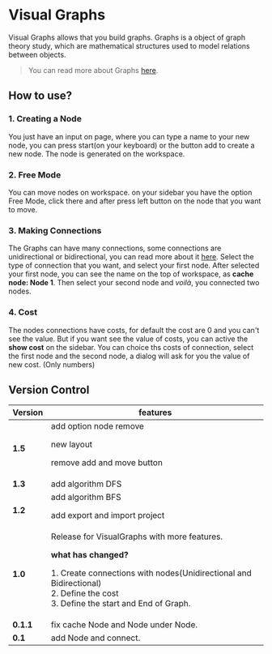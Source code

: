 # Visual Graphs
 Visual Graphs allows that you build graphs. Graphs is a object of graph theory study, which are mathematical structures used to model relations between objects.

> You can read more about Graphs [here](https://en.wikipedia.org/wiki/Graph_theory).
 
 
 ## How to use?
### **1. Creating a Node**
  You just have an input on page, where you can type a name to your new node, you can press start(on your keyboard) or the button add to create a new node. The node is generated on the workspace.
 
### **2. Free Mode**
  You can move nodes on workspace. on your sidebar you have the option Free Mode, click there and after press left button on the node that you want to move.

### **3. Making Connections**
 The Graphs can have many connections, some connections are unidirectional or bidirectional, you can read more about it [here](https://en.wikipedia.org/wiki/Graph_theory). Select the type of connection that you want, and select your first node. After selected your first node, you can see the name on the top of workspace, as **cache node: Node 1**. Then select your second node and *voilà*, you connected two nodes.

### **4. Cost**
The nodes connections have costs, for default the cost are 0 and you can\'t see the value. But if you want see the value of costs, you can active the **show cost** on the sidebar. You can choice ths costs of connection, select the first node and the second node, a dialog will ask for you the value of new cost. (Only numbers)


## Version Control

Version | features
--------|---------
**1.5**    | add option node remove <p> new layout <p> remove add and move button <p>
**1.3**    | add algorithm DFS  
**1.2**    | add algorithm BFS <p> add export and import project<p>
 **1.0**    | Release for VisualGraphs with more features. <p><p> **what has changed?** <p> 1. Create connections with nodes(Unidirectional and Bidirectional) <br> 2. Define the cost <br> 3. Define the start and End of Graph.
**0.1.1**   | fix cache Node and Node under Node.
 **0.1**    | add Node and connect.
